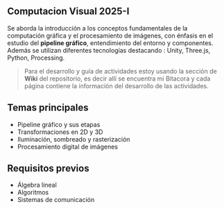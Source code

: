 ## Computacion Visual 2025-I
Se aborda la introducción a los conceptos fundamentales de la computación gráfica y el procesamiento de imágenes, con énfasis en el estudio del **pipeline gráfico**, entendimiento del entorno y componentes. Además se utilizan diferentes tecnologías destacando : Unity,
Three.js, Python, Processing.

> Para el desarrollo y guía de actividades estoy usando la sección de **Wiki** del repositorio, es decir allí se encuentra mi Bitacora y cada página contiene la información del desarrollo de las actividades.

## Temas principales

- Pipeline gráfico y sus etapas
- Transformaciones en 2D y 3D
- Iluminación, sombreado y rasterización
- Procesamiento digital de imágenes

## Requisitos previos

- Álgebra lineal  
- Algoritmos  
- Sistemas de comunicación
